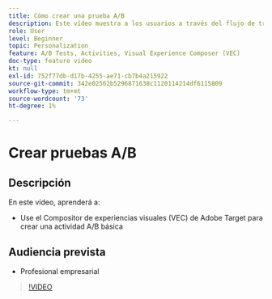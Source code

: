 ```yaml
---
title: Cómo crear una prueba A/B
description: Este vídeo muestra a los usuarios a través del flujo de trabajo clave para crear actividades A/B en Adobe Target. Vea este vídeo para aprender a crear una actividad A/B básica con el Compositor de experiencias visuales (VEC).
role: User
level: Beginner
topic: Personalization
feature: A/B Tests, Activities, Visual Experience Composer (VEC)
doc-type: feature video
kt: null
exl-id: 752f77db-d17b-4255-ae71-cb7b4a215922
source-git-commit: 342e02562b5296871638c1120114214df6115809
workflow-type: tm+mt
source-wordcount: '73'
ht-degree: 1%

---
```


# Crear pruebas A/B

## Descripción

En este vídeo, aprenderá a:

* Use el Compositor de experiencias visuales (VEC) de Adobe Target para crear una actividad A/B básica

## Audiencia prevista

* Profesional empresarial

>[!VIDEO](https://video.tv.adobe.com/v/17391/?quality=12)
